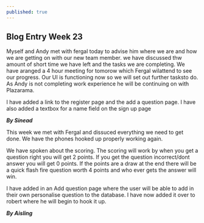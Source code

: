 ```yaml
---
published: true
---
```




## Blog Entry Week 23

Myself and Andy met with fergal today to advise him where we are and how we are getting on with our new team member. we have discussed thw amount of short time we have left and the tasks we are completing. We have aranged a 4 hour meeting for tomorow which Fergal wilattend to see our progress. Our UI is functioning now so we will set out further tasksto do. As Andy is not completing work experience he will be continuing on with Plazarama.

I have added a link to the register page and the add a question page. I have also added a textbox for a name field on the sign up page

_**By Sinead**_

This week we met with Fergal and dissuced everything we need to get done. We have the phones hooked up properly working again.

We have spoken about the scoring. The scoring will work by when you get a question right you will get 2 points. If you get the question incorrect/dont answer you will get 0 points. If the points are a draw at the end there will be a quick flash fire question worth 4 points and who ever gets the answer will win.

I have added in an Add question page where the user will be able to add in their own personalise question to the database. I have now added it over to robert where he will begin to hook it up.

_**By Aisling**_
